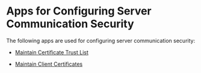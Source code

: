<!-- loiob0547a4974e548888704d469d424f545 -->

# Apps for Configuring Server Communication Security

The following apps are used for configuring server communication security:

-   [Maintain Certificate Trust List](maintain-certificate-trust-list-2b3c3f1.md)

-   [Maintain Client Certificates](maintain-client-certificates-7f6a8fb.md)


